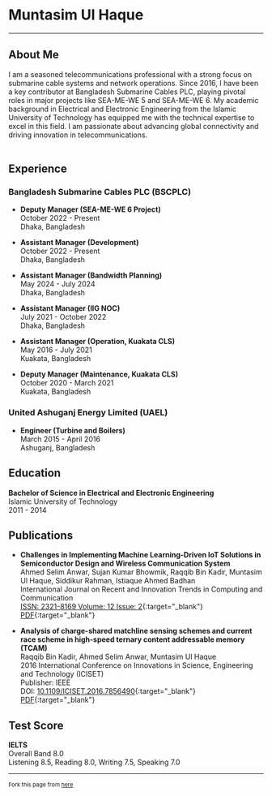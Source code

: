 # Muntasim Ul Haque

---

## About Me
<div class="about-me">
I am a seasoned telecommunications professional with a strong focus on submarine cable systems and network operations. Since 2016, I have been a key contributor at Bangladesh Submarine Cables PLC, playing pivotal roles in major projects like SEA-ME-WE 5 and SEA-ME-WE 6. My academic background in Electrical and Electronic Engineering from the Islamic University of Technology has equipped me with the technical expertise to excel in this field. I am passionate about advancing global connectivity and driving innovation in telecommunications.
</div><br>
  
## Experience

### Bangladesh Submarine Cables PLC (BSCPLC)
- **Deputy Manager (SEA-ME-WE 6 Project)**  
	October 2022 - Present  
	Dhaka, Bangladesh  

- **Assistant Manager (Development)**  
	October 2022 - Present  
	Dhaka, Bangladesh  
	
- **Assistant Manager (Bandwidth Planning)**  
	May 2024 - July 2024  
	Dhaka, Bangladesh  
	
- **Assistant Manager (IIG NOC)**  
    July 2021 - October 2022  
	Dhaka, Bangladesh  

- **Assistant Manager (Operation, Kuakata CLS)**  
	May 2016 - July 2021  
	Kuakata, Bangladesh  

- **Deputy Manager (Maintenance, Kuakata CLS)**  
	October 2020 - March 2021  
	Kuakata, Bangladesh  

### United Ashuganj Energy Limited (UAEL)
- **Engineer (Turbine and Boilers)**  
	March 2015 - April 2016  
	Ashuganj, Bangladesh  

## Education

**Bachelor of Science in Electrical and Electronic Engineering**  
Islamic University of Technology  
2011 - 2014

## Publications

- **Challenges in Implementing Machine Learning-Driven IoT Solutions in Semiconductor Design and Wireless Communication System**  
Ahmed Selim Anwar, Sujan Kumar Bhowmik, Raqqib Bin Kadir, Muntasim Ul Haque, Siddikur Rahman, Istiaque Ahmed Badhan  
International Journal on Recent and Innovation Trends in Computing and Communication  
[ISSN: 2321-8169 Volume: 12 Issue: 2](https://ijritcc.org/index.php/ijritcc/article/view/11127){:target="_blank"}  
[PDF](https://ijritcc.org/index.php/ijritcc/article/view/11127/8561){:target="_blank"}

- **Analysis of charge-shared matchline sensing schemes and current race scheme in high-speed ternary content addressable memory (TCAM)**  
Raqqib Bin Kadir, Ahmed Selim Anwar, Muntasim Ul Haque  
2016 International Conference on Innovations in Science, Engineering and Technology (ICISET)  
Publisher: IEEE  
DOI: [10.1109/ICISET.2016.7856490](https://ieeexplore.ieee.org/document/7856490#:~:text=DOI%3A%2010.1109/ICISET.2016.7856490){:target="_blank"}  
[PDF](http://103.82.172.44:8080/xmlui/handle/123456789/1058){:target="_blank"} 

## Test Score

**IELTS**  
Overall Band 8.0  
Listening 8.5, Reading 8.0, Writing 7.5, Speaking 7.0

---

<p style="font-size:11px">Fork this page from <a href="https://github.com/muntasimulhaque/muntasimulhaque.github.io" target="_blank">here</a></p>
